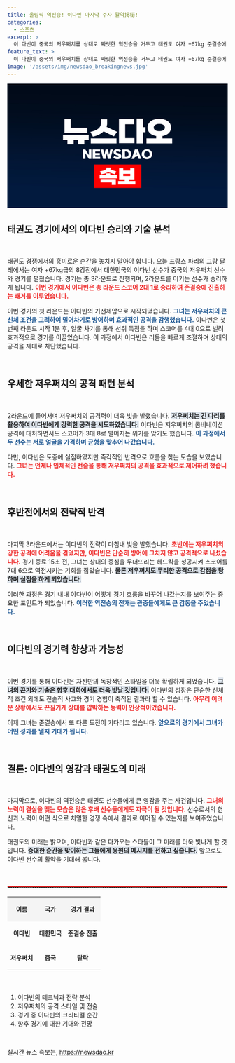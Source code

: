 ```yaml
---
title: 올림픽 역전승! 이다빈 마지막 주자 활약揭秘!
categories:
  - 스포츠
excerpt: >
  이 다빈이 중국의 저우쩌치를 상대로 짜릿한 역전승을 거두고 태권도 여자 +67kg 준결승에 진출했습니다! 치열한 접전 속에서 펼쳐진 스릴 넘치는 순간들을 놓치지 마세요!
feature_text: >
  이 다빈이 중국의 저우쩌치를 상대로 짜릿한 역전승을 거두고 태권도 여자 +67kg 준결승에 진출했습니다! 치열한 접전 속에서 펼쳐진 스릴 넘치는 순간들을 놓치지 마세요!
image: '/assets/img/newsdao_breakingnews.jpg'
---
```


<p><img src="/assets/img/newsdao_breakingnews.jpg" alt="koreaapp 속보" /></p>

<h2 data-ke-size="size26">태권도 경기에서의 이다빈 승리와 기술 분석</h2>

<p data-ke-size="size16">&nbsp;</p> 

<p>태권도 경쟁에서의 흥미로운 순간을 놓치지 말아야 합니다. 오늘 프랑스 파리의 그랑 팔레에서는 여자 +67kg급의 8강전에서 대한민국의 이다빈 선수가 중국의 저우쩌치 선수와 경기를 펼쳤습니다. 경기는 총 3라운드로 진행되며, 2라운드를 이기는 선수가 승리하게 됩니다. <b><span style="color: #ee2323;">이번 경기에서 이다빈은 총 라운드 스코어 2대 1로 승리하여 준결승에 진출하는 쾌거를 이루었습니다.</span></b> </p>

<p>이번 경기의 첫 라운드는 이다빈의 기선제압으로 시작되었습니다. <b><span style="color: #1a5490;">그녀는 저우쩌치의 큰 신체 조건을 고려하여 밀어차기로 방어하며 효과적인 공격을 감행했습니다.</span></b> 이다빈은 첫 번째 라운드 시작 1분 후, 얼굴 차기를 통해 선취 득점을 하며 스코어를 4대 0으로 벌려 효과적으로 경기를 이끌었습니다. 이 과정에서 이다빈은 리듬을 빠르게 조절하며 상대의 공격을 제대로 차단했습니다. </p>

<p data-ke-size="size16">&nbsp;</p> 

<h2 data-ke-size="size26">우세한 저우쩌치의 공격 패턴 분석</h2>

<p data-ke-size="size16">&nbsp;</p> 

<p>2라운드에 들어서며 저우쩌치의 공격력이 더욱 빛을 발했습니다. <b><span style="background-color: #21538527;">저우쩌치는 긴 다리를 활용하여 이다빈에게 강력한 공격을 시도하였습니다.</span></b> 이다빈은 저우쩌치의 콤비네이션 공격에 대처하면서도 스코어가 3대 8로 벌어지는 위기를 맞기도 했습니다. <b><span style="color: #1a5490;">이 과정에서 두 선수는 서로 얼굴을 가격하며 균형을 맞추어 나갔습니다.</span></b> </p>

<p>다만, 이다빈은 도중에 실점하였지만 즉각적인 반격으로 흐름을 찾는 모습을 보였습니다. <b><span style="color: #ee2323;">그녀는 언제나 입체적인 전술을 통해 저우쩌치의 공격을 효과적으로 제어하려 했습니다.</span></b> </p>

<p data-ke-size="size16">&nbsp;</p> 

<h2 data-ke-size="size26">후반전에서의 전략적 반격</h2>

<p data-ke-size="size16">&nbsp;</p> 

<p>마지막 3라운드에서는 이다빈의 전략이 마침내 빛을 발했습니다. <b><span style="color: #ee2323;">초반에는 저우쩌치의 강한 공격에 어려움을 겪었지만, 이다빈은 단순히 방어에 그치지 않고 공격적으로 나섰습니다.</span></b> 경기 종료 15초 전, 그녀는 상대의 중심을 무너뜨리는 헤드킥을 성공시켜 스코어를 7대 6으로 역전시키는 기회를 잡았습니다. <b><span style="background-color: #21538527;">물론 저우쩌치도 무리한 공격으로 감점을 당하며 실점을 하게 되었습니다.</span></b> </p>

<p>이러한 과정은 경기 내내 이다빈이 어떻게 경기 흐름을 바꾸어 나갔는지를 보여주는 중요한 포인트가 되었습니다. <b><span style="color: #1a5490;">이러한 역전승의 전개는 관중들에게도 큰 감동을 주었습니다.</span></b> </p>

<p data-ke-size="size16">&nbsp;</p> 

<h2 data-ke-size="size26">이다빈의 경기력 향상과 가능성</h2>

<p data-ke-size="size16">&nbsp;</p> 

<p>이번 경기를 통해 이다빈은 자신만의 독창적인 스타일을 더욱 확립하게 되었습니다. <b><span style="background-color: #21538527;">그녀의 끈기와 기술은 향후 대회에서도 더욱 빛날 것입니다.</span></b> 이다빈의 성장은 단순한 신체적 조건 외에도 전술적 사고와 경기 경험이 축적된 결과라 할 수 있습니다. <b><span style="color: #ee2323;">아무리 어려운 상황에서도 끈질기게 상대를 압박하는 능력이 인상적이었습니다.</span></b> </p>

<p>이제 그녀는 준결승에서 또 다른 도전이 기다리고 있습니다. <b><span style="color: #1a5490;">앞으로의 경기에서 그녀가 어떤 성과를 낼지 기대가 됩니다.</span></b> </p>

<p data-ke-size="size16">&nbsp;</p> 

<h2 data-ke-size="size26">결론: 이다빈의 영감과 태권도의 미래</h2>

<p data-ke-size="size16">&nbsp;</p> 

<p>마지막으로, 이다빈의 역전승은 태권도 선수들에게 큰 영감을 주는 사건입니다. <b><span style="color: #ee2323;">그녀의 노력이 결실을 맺는 모습은 많은 후배 선수들에게도 자극이 될 것입니다.</span></b> 선수로서의 헌신과 노력이 어떤 식으로 치열한 경쟁 속에서 결과로 이어질 수 있는지를 보여주었습니다. </p>

<p>태권도의 미래는 밝으며, 이다빈과 같은 다가오는 스타들이 그 미래를 더욱 빛나게 할 것입니다. <b><span style="background-color: #21538527;">중대한 순간을 맞이하는 그들에게 응원의 메시지를 전하고 싶습니다.</span></b> 앞으로도 이다빈 선수의 활약을 기대해 봅니다. </p>

<p data-ke-size="size16">&nbsp;</p> 

<hr style="border: 1px dashed #ccc; border-top: 3px solid #ee2323; margin: 20px 0;"/>

<table style="width:100%; margin:20px 0;">
  <tr>
    <td style="text-align: center; height: 50px; background-color: #f4f4f4;"><b>이름</b></td>
    <td style="text-align: center; height: 50px; background-color: #f4f4f4;"><b>국가</b></td>
    <td style="text-align: center; height: 50px; background-color: #f4f4f4;"><b>경기 결과</b></td>
  </tr>
  <tr>
    <td style="text-align: center; height: 50px;"><b>이다빈</b></td>
    <td style="text-align: center; height: 50px;"><b>대한민국</b></td>
    <td style="text-align: center; height: 50px;"><b>준결승 진출</b></td>
  </tr>
  <tr>
    <td style="text-align: center; height: 50px;"><b>저우쩌치</b></td>
    <td style="text-align: center; height: 50px;"><b>중국</b></td>
    <td style="text-align: center; height: 50px;"><b>탈락</b></td>
  </tr>
</table> 

<p data-ke-size="size16">&nbsp;</p> 

<ol>
  <li>이다빈의 테크닉과 전략 분석</li>
  <li>저우쩌치의 공격 스타일 및 전술</li>
  <li>경기 중 이다빈의 크리티컬 순간</li>
  <li>향후 경기에 대한 기대와 전망</li>
</ol> 

<p data-ke-size="size16">&nbsp;</p> 
실시간 뉴스 속보는, <a href="https://newsdao.kr" rel="dofollow">https://newsdao.kr</a>



